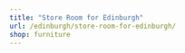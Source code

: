 ```yaml
---
title: "Store Room for Edinburgh"
url: /edinburgh/store-room-for-edinburgh/
shop: furniture
---
```

